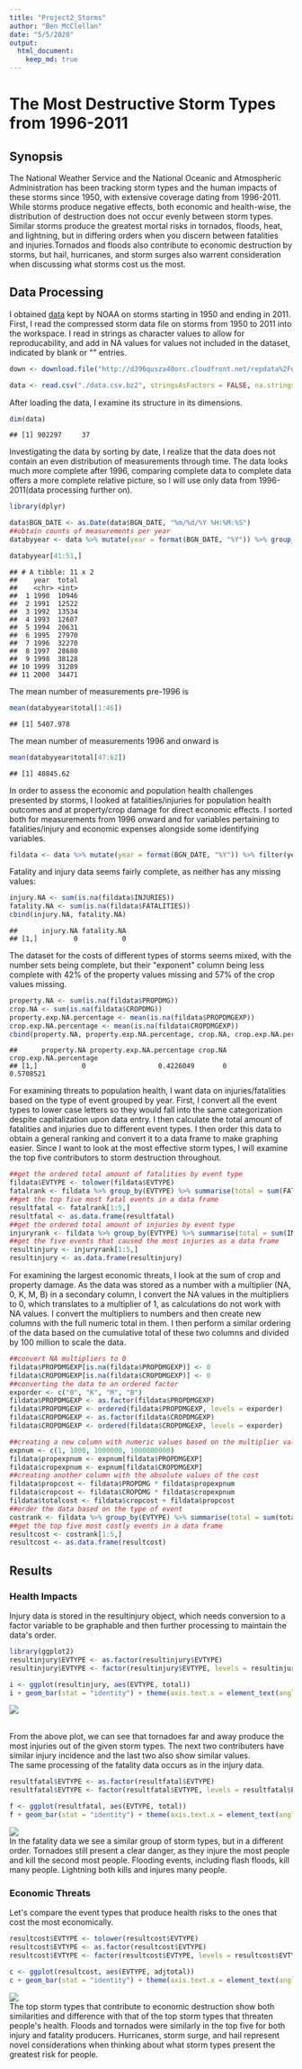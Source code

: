 ```yaml
---
title: "Project2_Storms"
author: "Ben McClellan"
date: "5/5/2020"
output: 
  html_document:
    keep_md: true
---
```

# The Most Destructive Storm Types from 1996-2011 

## Synopsis  
The National Weather Service and the National Oceanic and Atmospheric Administration has been tracking storm types and the human impacts of these storms since 1950, with extensive coverage dating from 1996-2011. While storms produce negative effects, both economic and health-wise, the distribution of destruction does not occur evenly between storm types. Similar storms produce the greatest mortal risks in tornados, floods, heat, and lightning, but in differing orders when you discern between fatalities and injuries.Tornados and floods also contribute to economic destruction by storms, but hail, hurricanes, and storm surges also warrent consideration when discussing what storms cost us the most.  

## Data Processing
I obtained [data](http://d396qusza40orc.cloudfront.net/repdata%2Fdata%2FStormData.csv.bz2) kept by NOAA on storms starting in 1950 and ending in 2011.   
First, I read the compressed storm data file on storms from 1950 to 2011 into the workspace. I read in strings as character values to allow for reproducability, and add in NA values for values not included in the dataset, indicated by blank or "" entries.  

```r
down <- download.file("http://d396qusza40orc.cloudfront.net/repdata%2Fdata%2FStormData.csv.bz2", destfile = "./data.csv.bz2")

data <- read.csv("./data.csv.bz2", stringsAsFactors = FALSE, na.strings = "")
```
After loading the data, I examine its structure in its dimensions.

```r
dim(data)
```

```
## [1] 902297     37
```

Investigating the data by sorting by date, I realize that the data does not contain an even distribution of measurements through time. The data looks much more complete after 1996, comparing complete data to complete data offers a more complete relative picture, so I will use only data from 1996-2011(data processing further on).

```r
library(dplyr)
```

```r
data$BGN_DATE <- as.Date(data$BGN_DATE, "%m/%d/%Y %H:%M:%S")
##obtain counts of measurements per year
databyyear <- data %>% mutate(year = format(BGN_DATE, "%Y")) %>% group_by(year) %>% summarize(total = length(year))

databyyear[41:51,]
```

```
## # A tibble: 11 x 2
##    year  total
##    <chr> <int>
##  1 1990  10946
##  2 1991  12522
##  3 1992  13534
##  4 1993  12607
##  5 1994  20631
##  6 1995  27970
##  7 1996  32270
##  8 1997  28680
##  9 1998  38128
## 10 1999  31289
## 11 2000  34471
```
  
The mean number of measurements pre-1996 is

```r
mean(databyyear$total[1:46])
```

```
## [1] 5407.978
```
  
  
The mean number of measurements 1996 and onward is

```r
mean(databyyear$total[47:62])
```

```
## [1] 40845.62
```
  
In order to assess the economic and population health challenges presented by storms, I looked at fatalities/injuries for population health outcomes and at property/crop damage for direct economic effects. I sorted both for measurements from 1996 onward and for variables pertaining to fatalities/injury and economic expenses alongside some identifying variables.

```r
fildata <- data %>% mutate(year = format(BGN_DATE, "%Y")) %>% filter(year >= "1996") %>% select("STATE__", "BGN_DATE", "BGN_TIME", "TIME_ZONE", "COUNTY", "COUNTYNAME", "STATE", "EVTYPE", "FATALITIES", "INJURIES", "PROPDMG", "PROPDMGEXP", "CROPDMG", "CROPDMGEXP", "REMARKS", "year")
```
  
Fatality and injury data seems fairly complete, as neither has any missing values:

```r
injury.NA <- sum(is.na(fildata$INJURIES))
fatality.NA <- sum(is.na(fildata$FATALITIES))
cbind(injury.NA, fatality.NA)
```

```
##      injury.NA fatality.NA
## [1,]         0           0
```
  
The dataset for the costs of different types of storms seems mixed, with the number sets being complete, but their "exponent" column being less complete with 42% of the property values missing and 57% of the crop values missing.

```r
property.NA <- sum(is.na(fildata$PROPDMG))
crop.NA <- sum(is.na(fildata$CROPDMG))
property.exp.NA.percentage <- mean(is.na(fildata$PROPDMGEXP))
crop.exp.NA.percentage <- mean(is.na(fildata$CROPDMGEXP))
cbind(property.NA, property.exp.NA.percentage, crop.NA, crop.exp.NA.percentage)
```

```
##      property.NA property.exp.NA.percentage crop.NA crop.exp.NA.percentage
## [1,]           0                  0.4226049       0              0.5708521
```
  
For examining threats to population health, I want data on injuries/fatalities based on the type of event grouped by year.  First, I convert all the event types to lower case letters so they would fall into the same categorization despite capitalization upon data entry.  I then calculate the total amount of fatalities and injuries due to different event types.  I then order this data to obtain a general ranking and convert it to a data frame to make graphing easier.  Since I want to look at the most effective storm types, I will examine the top five contributors to storm destruction throughout.  

```r
##get the ordered total amount of fatalities by event type
fildata$EVTYPE <- tolower(fildata$EVTYPE)
fatalrank <- fildata %>% group_by(EVTYPE) %>% summarise(total = sum(FATALITIES)) %>% arrange(desc(total))
##get the top five most fatal events in a data frame
resultfatal <- fatalrank[1:5,]
resultfatal <- as.data.frame(resultfatal)
##get the ordered total amount of injuries by event type
injuryrank <- fildata %>% group_by(EVTYPE) %>% summarise(total = sum(INJURIES)) %>% arrange(desc(total))
##get the five events that caused the most injuries as a data frame
resultinjury <- injuryrank[1:5,]
resultinjury <- as.data.frame(resultinjury)
```

For examining the largest economic threats, I look at the sum of crop and property damage.  As the data was stored as a number with a multiplier (NA, 0, K, M, B) in a secondary column, I convert the NA values in the multipliers to  0, which translates to a multiplier of 1, as calculations do not work with NA values. I convert the multipliers to numbers and then create new columns with the full numeric total in them.  I then perform a similar ordering of the data based on the cumulative total of these two columns and divided by 100 million to scale the data. 

```r
##convert NA multipliers to 0
fildata$PROPDMGEXP[is.na(fildata$PROPDMGEXP)] <- 0
fildata$CROPDMGEXP[is.na(fildata$CROPDMGEXP)] <- 0
##converting the data to an ordered factor
exporder <- c("0", "K", "M", "B")
fildata$PROPDMGEXP <- as.factor(fildata$PROPDMGEXP)
fildata$PROPDMGEXP <- ordered(fildata$PROPDMGEXP, levels = exporder)
fildata$CROPDMGEXP <- as.factor(fildata$CROPDMGEXP)
fildata$CROPDMGEXP <- ordered(fildata$CROPDMGEXP, levels = exporder)

##creating a new column with numeric values based on the multiplier values
expnum <- c(1, 1000, 1000000, 1000000000)
fildata$propexpnum <- expnum[fildata$PROPDMGEXP]
fildata$cropexpnum <- expnum[fildata$CROPDMGEXP]
##creating another column with the absolute values of the cost
fildata$propcost <- fildata$PROPDMG * fildata$propexpnum
fildata$cropcost <- fildata$CROPDMG * fildata$cropexpnum
fildata$totalcost <- fildata$cropcost + fildata$propcost
##order the data based on the type of event
costrank <- fildata %>% group_by(EVTYPE) %>% summarise(total = sum(totalcost)) %>% mutate(adjtotal = total / 100000000) %>% arrange(desc(total))
##get the top five most costly events in a data frame
resultcost <- costrank[1:5,]
resultcost <- as.data.frame(resultcost)
```
## Results
### Health Impacts
Injury data is stored in the resultinjury object, which needs conversion to a factor variable to be graphable and then further processing to maintain the data's order.  

```r
library(ggplot2)
resultinjury$EVTYPE <- as.factor(resultinjury$EVTYPE)
resultinjury$EVTYPE <- factor(resultinjury$EVTYPE, levels = resultinjury$EVTYPE[order(desc(resultinjury$total))])
```

```r
i <- ggplot(resultinjury, aes(EVTYPE, total))
i + geom_bar(stat = "identity") + theme(axis.text.x = element_text(angle = 60, vjust = 0.5)) + labs(title = "Injuries from 1996-2011 by storm type", x = "Event", y = "Recorded injuries")
```

![](Project2_Storms_files/figure-html/unnamed-chunk-13-1.png)<!-- -->
  
<br>From the above plot, we can see that tornadoes far and away produce the most injuries out of the given storm types. The next two contributers have similar injury incidence and the last two also show similar values.  
The same processing of the fatality data occurs as in the injury data.

```r
resultfatal$EVTYPE <- as.factor(resultfatal$EVTYPE)
resultfatal$EVTYPE <- factor(resultfatal$EVTYPE, levels = resultfatal$EVTYPE[order(desc(resultfatal$total))])
```

```r
f <- ggplot(resultfatal, aes(EVTYPE, total))
f + geom_bar(stat = "identity") + theme(axis.text.x = element_text(angle = 60, vjust = 0.5)) + labs(title = "Fatalities from 1996-2011 by storm type", x = "Event", y = "Recorded fatalities")
```

![](Project2_Storms_files/figure-html/unnamed-chunk-15-1.png)<!-- -->
<br>In the fatality data we see a similar group of storm types, but in a different order. Tornadoes still present a clear danger, as they injure the most people and kill the second most people.  Flooding events, including flash floods, kill many people.  Lightning both kills and injures many people.  

### Economic Threats
Let's compare the event types that produce health risks to the ones that cost the most economically.  

```r
resultcost$EVTYPE <- tolower(resultcost$EVTYPE)
resultcost$EVTYPE <- as.factor(resultcost$EVTYPE)
resultcost$EVTYPE <- factor(resultcost$EVTYPE, levels = resultcost$EVTYPE[order(desc(resultcost$total))])
```

```r
c <- ggplot(resultcost, aes(EVTYPE, adjtotal))
c + geom_bar(stat = "identity") + theme(axis.text.x = element_text(angle = 60, vjust = 0.5)) + labs(title = "Economic impacts from 1996-2011 by storm type", x = "Event", y = "Cost (100 million dollars)")
```

![](Project2_Storms_files/figure-html/unnamed-chunk-17-1.png)<!-- -->
<br>The top storm types that contribute to economic destruction show both similarities and difference with that of the top storm types that threaten people's health.  Floods and tornados were similarly in the top five for both injury and fatality producers.  Hurricanes, storm surge, and hail represent novel considerations when thinking about what storm types present the greatest risk for people.  
